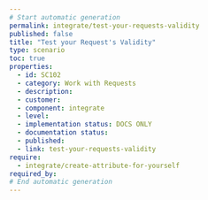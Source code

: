 ```yaml
---
# Start automatic generation
permalink: integrate/test-your-requests-validity
published: false
title: "Test your Request's Validity"
type: scenario
toc: true
properties:
  - id: SC102
  - category: Work with Requests
  - description:
  - customer:
  - component: integrate
  - level:
  - implementation status: DOCS ONLY
  - documentation status:
  - published:
  - link: test-your-requests-validity
require:
  - integrate/create-attribute-for-yourself
required_by:
# End automatic generation
---
```

